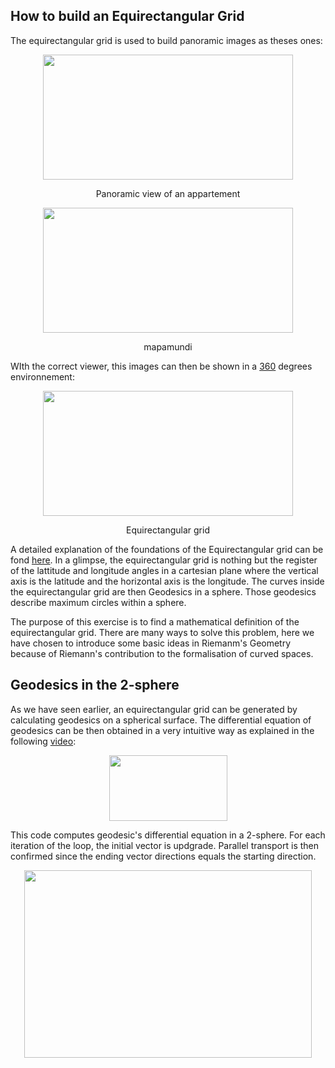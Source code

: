 ## How to build an Equirectangular Grid

The equirectangular grid is used to build panoramic images as theses ones:
<p align="center">
  <img width="400" height="200"  src="https://github.com/javierdejuan/stuff/blob/master/differential_geometry/cocina.jpg">
</p>
<p align="center">
Panoramic view of an appartement
</p>

<p align="center">
  <img width="400" height="200" src="https://github.com/javierdejuan/stuff/blob/master/differential_geometry/mapamundi.jpg">
</p>
<p align="center">
mapamundi
</p>



WIth the correct viewer, this images can then be shown in a [360](https://veer.tv/photos/improved-street-jazz-concert-180510) degrees environnement:

<p align="center">
  <img width="400" height="200" src="https://github.com/javierdejuan/stuff/blob/master/differential_geometry/grid%20web.png">
</p>
<p align="center">
Equirectangular grid
</p>

A detailed explanation of the foundations of the Equirectangular grid can be fond [here](https://artbellinsky.com/curved-drawing-lessons-2-the-spherical-geometry/). In a glimpse, the equirectangular grid is nothing but the register of the lattitude and longitude angles in a cartesian plane where the vertical axis is the latitude and the horizontal axis is the longitude. The curves inside the equirectangular grid are then Geodesics in a sphere. Those geodesics describe maximum circles within a sphere. 

The purpose of this exercise is to find a mathematical definition of the equirectangular grid. There are many ways to solve this problem, here we have chosen to introduce some basic ideas in Riemanm's Geometry because of Riemann's contribution to the formalisation of curved spaces. 


## Geodesics in the 2-sphere

As we have seen earlier, an equirectangular grid can be generated by calculating geodesics on a spherical surface.
The differential equation of geodesics can be then obtained in a very intuitive way as explained in the following [video](https://www.youtube.com/watch?v=IiF31jS_HuI&t=13s):
<p align="center">
  <img width="189" height="105" src="https://github.com/javierdejuan/stuff/blob/master/differential_geometry/ecuacion%20diferencial%20geodesicas.png">
</p>



This code computes geodesic's differential equation in a 2-sphere. For each iteration of the loop, the initial vector is updgrade.
Parallel transport is then confirmed since the ending vector directions equals the starting direction.
<p align="center">
  <img width="460" height="300" src="https://github.com/javierdejuan/stuff/blob/master/differential_geometry/Equirectangular.png">
</p>
